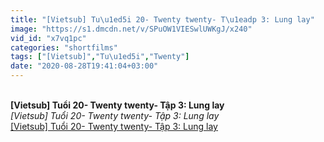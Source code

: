 ```yaml
---
title: "[Vietsub] Tu\u1ed5i 20- Twenty twenty- T\u1eadp 3: Lung lay"
image: "https://s1.dmcdn.net/v/SPuOW1VIESwlUWKgJ/x240"
vid_id: "x7vq1pc"
categories: "shortfilms"
tags: ["[Vietsub]","Tu\u1ed5i","Twenty"]
date: "2020-08-28T19:41:04+03:00"
---
```

<br><b>[Vietsub] Tuổi 20- Twenty twenty- Tập 3: Lung lay</b><br> <i>[Vietsub] Tuổi 20- Twenty twenty- Tập 3: Lung lay</i><br> <u>[Vietsub] Tuổi 20- Twenty twenty- Tập 3: Lung lay</u>

